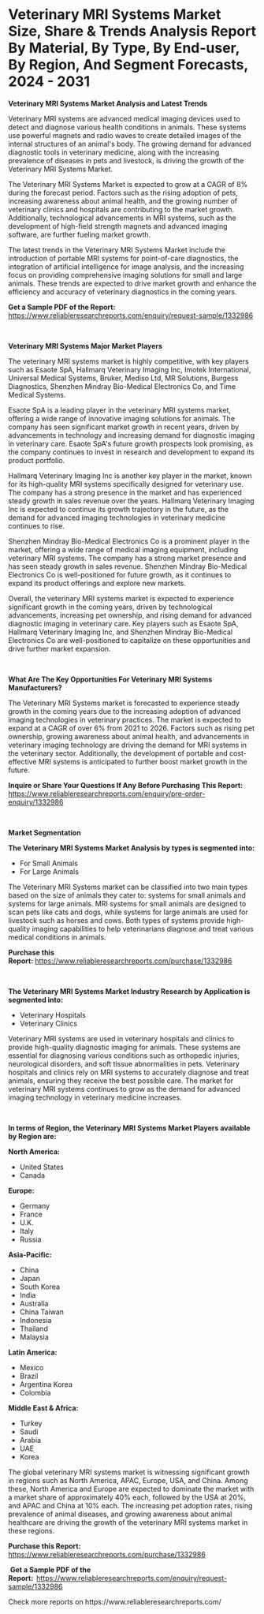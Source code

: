 <p><h1>Veterinary MRI Systems Market Size, Share & Trends Analysis Report By Material, By Type, By End-user, By Region, And Segment Forecasts, 2024 - 2031</h1></p><p><strong>Veterinary MRI Systems Market Analysis and Latest Trends</strong></p>
<p><p>Veterinary MRI systems are advanced medical imaging devices used to detect and diagnose various health conditions in animals. These systems use powerful magnets and radio waves to create detailed images of the internal structures of an animal's body. The growing demand for advanced diagnostic tools in veterinary medicine, along with the increasing prevalence of diseases in pets and livestock, is driving the growth of the Veterinary MRI Systems Market.</p><p>The Veterinary MRI Systems Market is expected to grow at a CAGR of 8% during the forecast period. Factors such as the rising adoption of pets, increasing awareness about animal health, and the growing number of veterinary clinics and hospitals are contributing to the market growth. Additionally, technological advancements in MRI systems, such as the development of high-field strength magnets and advanced imaging software, are further fueling market growth.</p><p>The latest trends in the Veterinary MRI Systems Market include the introduction of portable MRI systems for point-of-care diagnostics, the integration of artificial intelligence for image analysis, and the increasing focus on providing comprehensive imaging solutions for small and large animals. These trends are expected to drive market growth and enhance the efficiency and accuracy of veterinary diagnostics in the coming years.</p></p>
<p><strong>Get a Sample PDF of the Report:&nbsp;</strong> <a href="https://www.reliableresearchreports.com/enquiry/request-sample/1332986">https://www.reliableresearchreports.com/enquiry/request-sample/1332986</a></p>
<p>&nbsp;</p>
<p><strong>Veterinary MRI Systems Major Market Players</strong></p>
<p><p>The veterinary MRI systems market is highly competitive, with key players such as Esaote SpA, Hallmarq Veterinary Imaging Inc, Imotek International, Universal Medical Systems, Bruker, Mediso Ltd, MR Solutions, Burgess Diagnostics, Shenzhen Mindray Bio-Medical Electronics Co, and Time Medical Systems.</p><p>Esaote SpA is a leading player in the veterinary MRI systems market, offering a wide range of innovative imaging solutions for animals. The company has seen significant market growth in recent years, driven by advancements in technology and increasing demand for diagnostic imaging in veterinary care. Esaote SpA's future growth prospects look promising, as the company continues to invest in research and development to expand its product portfolio.</p><p>Hallmarq Veterinary Imaging Inc is another key player in the market, known for its high-quality MRI systems specifically designed for veterinary use. The company has a strong presence in the market and has experienced steady growth in sales revenue over the years. Hallmarq Veterinary Imaging Inc is expected to continue its growth trajectory in the future, as the demand for advanced imaging technologies in veterinary medicine continues to rise.</p><p>Shenzhen Mindray Bio-Medical Electronics Co is a prominent player in the market, offering a wide range of medical imaging equipment, including veterinary MRI systems. The company has a strong market presence and has seen steady growth in sales revenue. Shenzhen Mindray Bio-Medical Electronics Co is well-positioned for future growth, as it continues to expand its product offerings and explore new markets.</p><p>Overall, the veterinary MRI systems market is expected to experience significant growth in the coming years, driven by technological advancements, increasing pet ownership, and rising demand for advanced diagnostic imaging in veterinary care. Key players such as Esaote SpA, Hallmarq Veterinary Imaging Inc, and Shenzhen Mindray Bio-Medical Electronics Co are well-positioned to capitalize on these opportunities and drive further market expansion.</p></p>
<p>&nbsp;</p>
<p><strong>What Are The Key Opportunities For Veterinary MRI Systems Manufacturers?</strong></p>
<p><p>The Veterinary MRI Systems market is forecasted to experience steady growth in the coming years due to the increasing adoption of advanced imaging technologies in veterinary practices. The market is expected to expand at a CAGR of over 6% from 2021 to 2026. Factors such as rising pet ownership, growing awareness about animal health, and advancements in veterinary imaging technology are driving the demand for MRI systems in the veterinary sector. Additionally, the development of portable and cost-effective MRI systems is anticipated to further boost market growth in the future.</p></p>
<p><strong>Inquire or Share Your Questions If Any Before Purchasing This Report:</strong> <a href="https://www.reliableresearchreports.com/enquiry/pre-order-enquiry/1332986">https://www.reliableresearchreports.com/enquiry/pre-order-enquiry/1332986</a></p>
<p>&nbsp;</p>
<p><strong>Market Segmentation</strong></p>
<p><strong>The Veterinary MRI Systems Market Analysis by types is segmented into:</strong></p>
<p><ul><li>For Small Animals</li><li>For Large Animals</li></ul></p>
<p><p>The Veterinary MRI Systems market can be classified into two main types based on the size of animals they cater to: systems for small animals and systems for large animals. MRI systems for small animals are designed to scan pets like cats and dogs, while systems for large animals are used for livestock such as horses and cows. Both types of systems provide high-quality imaging capabilities to help veterinarians diagnose and treat various medical conditions in animals.</p></p>
<p><strong>Purchase this Report:&nbsp;</strong><a href="https://www.reliableresearchreports.com/purchase/1332986">https://www.reliableresearchreports.com/purchase/1332986</a></p>
<p>&nbsp;</p>
<p><strong>The Veterinary MRI Systems Market Industry Research by Application is segmented into:</strong></p>
<p><ul><li>Veterinary Hospitals</li><li>Veterinary Clinics</li></ul></p>
<p><p>Veterinary MRI systems are used in veterinary hospitals and clinics to provide high-quality diagnostic imaging for animals. These systems are essential for diagnosing various conditions such as orthopedic injuries, neurological disorders, and soft tissue abnormalities in pets. Veterinary hospitals and clinics rely on MRI systems to accurately diagnose and treat animals, ensuring they receive the best possible care. The market for veterinary MRI systems continues to grow as the demand for advanced imaging technology in veterinary medicine increases.</p></p>
<p>&nbsp;</p>
<p><strong>In terms of Region, the Veterinary MRI Systems Market Players available by Region are:</strong></p>
<p>
    <p> <strong> North America: </strong>
        <ul>
            <li>United States</li>
            <li>Canada</li>
        </ul>
        </p> 
    <p> <strong> Europe: </strong>
        <ul>
            <li>Germany</li>
            <li>France</li>
            <li>U.K.</li>
            <li>Italy</li>
            <li>Russia</li>
        </ul>
        </p> 
    <p> <strong> Asia-Pacific: </strong>
        <ul>
            <li>China</li>
            <li>Japan</li>
            <li>South Korea</li>
            <li>India</li>
            <li>Australia</li>
            <li>China Taiwan</li>
            <li>Indonesia</li>
            <li>Thailand</li>
            <li>Malaysia</li>
        </ul>
        </p> 
    <p> <strong> Latin America: </strong>
        <ul>
            <li>Mexico</li>
            <li>Brazil</li>
            <li>Argentina Korea</li>
            <li>Colombia</li>
        </ul>
        </p> 
    <p> <strong> Middle East & Africa: </strong>
        <ul>
            <li>Turkey</li>
            <li>Saudi</li>
            <li>Arabia</li>
            <li>UAE</li>
            <li>Korea</li>
        </ul>
    </p>
    </p>
<p><p>The global veterinary MRI systems market is witnessing significant growth in regions such as North America, APAC, Europe, USA, and China. Among these, North America and Europe are expected to dominate the market with a market share of approximately 40% each, followed by the USA at 20%, and APAC and China at 10% each. The increasing pet adoption rates, rising prevalence of animal diseases, and growing awareness about animal healthcare are driving the growth of the veterinary MRI systems market in these regions.</p></p>
<p><strong>Purchase this Report: </strong><a href="https://www.reliableresearchreports.com/purchase/1332986">https://www.reliableresearchreports.com/purchase/1332986</a></p>
<p>&nbsp;<strong>Get a Sample PDF of the Report:&nbsp;&nbsp;</strong><a href="https://www.reliableresearchreports.com/enquiry/request-sample/1332986">https://www.reliableresearchreports.com/enquiry/request-sample/1332986</a></p>
<p><strong></strong></p>
<p>Check more reports on https://www.reliableresearchreports.com/</p>